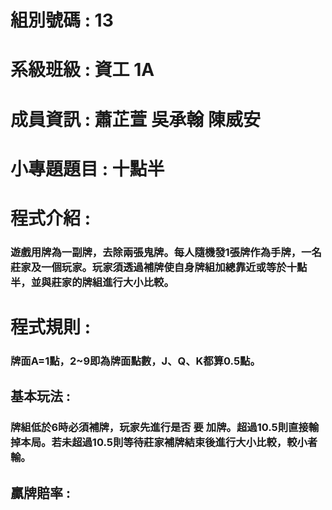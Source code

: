 # 組別號碼 : 13  
# 系級班級 : 資工 1A  
# 成員資訊 : 蕭芷萱 吳承翰 陳威安  
# 小專題題目 : 十點半  
# 程式介紹 :  
### 遊戲用牌為一副牌，去除兩張鬼牌。每人隨機發1張牌作為手牌，一名莊家及一個玩家。玩家須透過補牌使自身牌組加總靠近或等於十點半，並與莊家的牌組進行大小比較。  
# 程式規則 :  
### 牌面A=1點，2~9即為牌面點數，J、Q、K都算0.5點。 
## 基本玩法 :  
### 牌組低於6時必須補牌，玩家先進行是否 **要** 加牌。超過10.5則直接輸掉本局。若未超過10.5則等待莊家補牌結束後進行大小比較，較小者輸。
## 贏牌賠率 :  
### 
